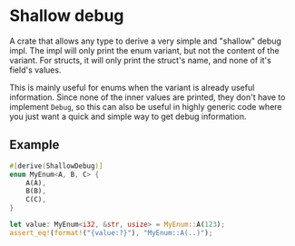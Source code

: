 # Shallow debug

A crate that allows any type to derive a very simple and "shallow" debug impl. The impl will
only print the enum variant, but not the content of the variant. For structs, it will only
print the struct's name, and none of it's field's values.

This is mainly useful for enums when the variant is already useful information. Since none of
the inner values are printed, they don't have to implement `Debug`, so this can also be useful
in highly generic code where you just want a quick and simple way to get debug information.

## Example

```rust
#[derive(ShallowDebug)]
enum MyEnum<A, B, C> {
    A(A),
    B(B),
    C(C),
}

let value: MyEnum<i32, &str, usize> = MyEnum::A(123);
assert_eq!(format!("{value:?}"), "MyEnum::A(..)");
```

